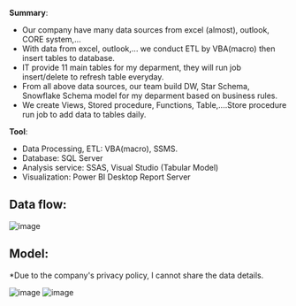 <b>Summary</b>:
- Our company have many data sources from excel (almost), outlook, CORE system,...
- With data from excel, outlook,... we conduct ETL by VBA(macro) then insert tables to database.
- IT provide 11 main tables for my deparment, they will run job insert/delete to refresh table everyday.
- From all above data sources, our team build DW, Star Schema, Snowflake Schema model for my deparment based on business rules.
- We create Views, Stored procedure, Functions, Table,....Store procedure run job to add data to tables daily.

<b>Tool</b>:
- Data Processing, ETL: VBA(macro), SSMS.
- Database: SQL Server
- Analysis service: SSAS, Visual Studio (Tabular Model)
- Visualization: Power BI Desktop Report Server

<b>Data flow</b>:
-
![image](https://user-images.githubusercontent.com/59658937/220245860-8250480f-ee26-4f46-b01d-12ffbd39354d.png)

<b>Model</b>:
-
*Due to the company's privacy policy, I cannot share the data details.

![image](https://user-images.githubusercontent.com/59658937/220243718-e5d95d67-39a1-4e98-a0a6-f7b42c4b45a6.png)
![image](https://user-images.githubusercontent.com/59658937/220244218-0e955382-a192-4a5e-9b24-cab856e6822f.png)
